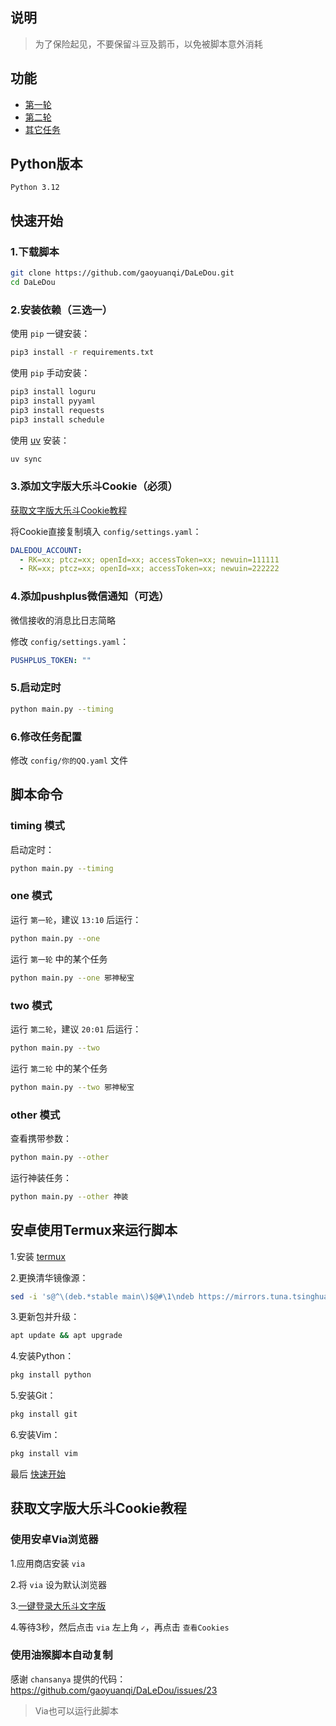 ## 说明

> 为了保险起见，不要保留斗豆及鹅币，以免被脚本意外消耗


## 功能

- [第一轮](https://www.gaoyuanqi.cn/python-daledou/?highlight=%E5%A4%A7%E4%B9%90%E6%96%97#%E7%AC%AC%E4%B8%80%E8%BD%AE)
- [第二轮](https://www.gaoyuanqi.cn/python-daledou/?highlight=%E5%A4%A7%E4%B9%90%E6%96%97#%E7%AC%AC%E4%BA%8C%E8%BD%AE)
- [其它任务](https://www.gaoyuanqi.cn/python-daledou/?highlight=%E5%A4%A7%E4%B9%90%E6%96%97#%E5%85%B6%E5%AE%83%E4%BB%BB%E5%8A%A1)


## Python版本

```
Python 3.12
```


## 快速开始

### 1.下载脚本
```sh
git clone https://github.com/gaoyuanqi/DaLeDou.git
cd DaLeDou
```

### 2.安装依赖（三选一）

使用 `pip` 一键安装：
```sh
pip3 install -r requirements.txt
```

使用 `pip` 手动安装：
```sh
pip3 install loguru
pip3 install pyyaml
pip3 install requests
pip3 install schedule
```

使用 [uv](https://hellowac.github.io/uv-zh-cn/) 安装：
```sh
uv sync
```

### 3.添加文字版大乐斗Cookie（必须）

[获取文字版大乐斗Cookie教程](#获取文字版大乐斗cookie教程)

将Cookie直接复制填入 `config/settings.yaml`：
```yaml
DALEDOU_ACCOUNT:
  - RK=xx; ptcz=xx; openId=xx; accessToken=xx; newuin=111111
  - RK=xx; ptcz=xx; openId=xx; accessToken=xx; newuin=222222
```

### 4.添加pushplus微信通知（可选）

微信接收的消息比日志简略

修改 `config/settings.yaml`：
```yaml
PUSHPLUS_TOKEN: ""
```

### 5.启动定时

```sh
python main.py --timing
```

### 6.修改任务配置

修改 `config/你的QQ.yaml` 文件


## 脚本命令

### timing 模式

启动定时：
```sh
python main.py --timing
```

### one 模式

运行 `第一轮`，建议 `13:10` 后运行：
```sh
python main.py --one
```

运行 `第一轮` 中的某个任务
```sh
python main.py --one 邪神秘宝
```

### two 模式

运行 `第二轮`，建议 `20:01` 后运行：
```sh
python main.py --two
```

运行 `第二轮` 中的某个任务
```sh
python main.py --two 邪神秘宝
```

### other 模式

查看携带参数：
```sh
python main.py --other
```

运行神装任务：
```sh
python main.py --other 神装
```


## 安卓使用Termux来运行脚本

1.安装 [termux](https://github.com/termux/termux-app/releases)

2.更换清华镜像源：
```sh
sed -i 's@^\(deb.*stable main\)$@#\1\ndeb https://mirrors.tuna.tsinghua.edu.cn/termux/apt/termux-main stable main@' $PREFIX/etc/apt/sources.list
```

3.更新包并升级：
```sh
apt update && apt upgrade
```

4.安装Python：
```sh
pkg install python
```

5.安装Git：
```sh
pkg install git
```

6.安装Vim：
```sh
pkg install vim
```

最后 [快速开始](#快速开始)


## 获取文字版大乐斗Cookie教程

### 使用安卓Via浏览器

1.应用商店安装 `via`

2.将 `via` 设为默认浏览器

3.[一键登录大乐斗文字版](https://dld.qzapp.z.qq.com/qpet/cgi-bin/phonepk?cmd=index&channel=0)

4.等待3秒，然后点击 `via` 左上角 `✓`，再点击 `查看Cookies`

### 使用油猴脚本自动复制

感谢 `chansanya` 提供的代码：https://github.com/gaoyuanqi/DaLeDou/issues/23

> Via也可以运行此脚本
